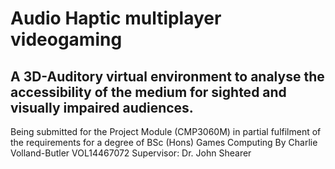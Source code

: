 # Audio Haptic multiplayer videogaming 
## A 3D-Auditory virtual environment to analyse the accessibility of the medium for sighted and visually impaired audiences.

Being submitted for the Project Module (CMP3060M) in partial fulfilment of the requirements for a degree of BSc (Hons) Games Computing By
Charlie Volland-Butler VOL14467072 Supervisor: Dr. John Shearer

